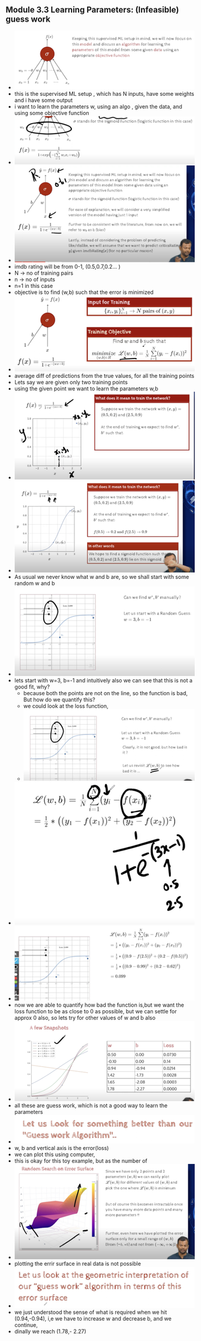 ## Module 3.3 Learning Parameters: (Infeasible) guess work
- ![](2023-10-08-09-40-14.png)
- this is the supervised ML setup , which has N inputs, have some weights and i have some output
- i want to learn the parameters w, using an algo , given the data, and using some objective function
- ![](2023-10-08-09-42-40.png)
- ![](2023-10-08-10-35-21.png)
- imdb rating will be from 0-1, (0.5,0.7,0.2... )
- N -> no of training pairs
- n -> no of inputs
- n=1 in this case
- objective is to find (w,b) such that the error is minimized
- ![](2023-10-08-10-38-48.png)
- average diff of predictions from the true values, for all the training points
- Lets say we are given only two training points
- using the given point we want to learn the parameters w,b
- ![](2023-10-08-10-42-24.png)
- ![](2023-10-08-10-44-11.png)
- As usual we never know what w and b are, so we shall start with some random w and b
- ![](2023-10-08-11-12-35.png)
- lets start with w=3, b=-1 and intuitively also we can see that this is not a good fit, why?
    - because both the points are not on the line, so the function is bad, But how do we quantify this?
    - we could  look at the loss function, 
    - ![](2023-10-08-16-41-03.png)
- ![](2023-10-08-16-42-09.png)
- ![](2023-10-08-16-42-38.png)
- now we are able to quantify how bad the function is,but we want the loss function to be as close to 0 as possible, but we can settle for approx 0 also, so lets try for other values of w and b also
- ![](2023-10-08-16-45-08.png)
- all these are guess work, which is not a good way to learn the parameters
- ![](2023-10-08-16-45-59.png)
- w, b and vertical axis is the error(loss)
- we can plot this using computer,
- this is okay for this toy example, but as the number of 
- ![](2023-10-08-16-48-49.png)
- plotting the errir surface in real data is not possible
- ![](2023-10-08-16-49-43.png)
- we just understood the sense of what is required when we hit (0.94,-0.94), i,e we have to increase w and decrease b, and we continue,
- dinally we reach (1.78,- 2.27)